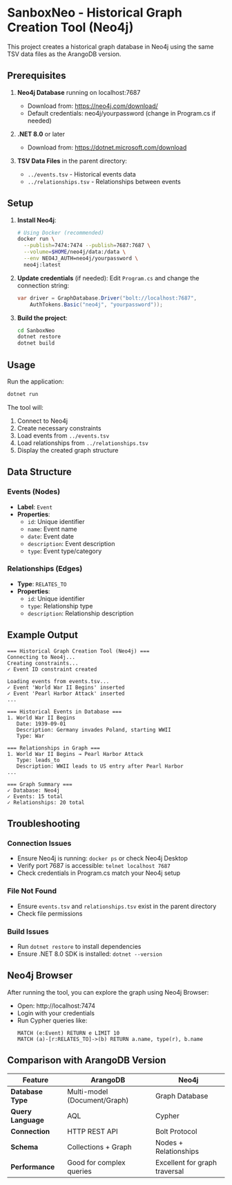 # SanboxNeo - Historical Graph Creation Tool (Neo4j)

This project creates a historical graph database in Neo4j using the same TSV data files as the ArangoDB version.

## Prerequisites

1. **Neo4j Database** running on localhost:7687
   - Download from: https://neo4j.com/download/
   - Default credentials: neo4j/yourpassword (change in Program.cs if needed)

2. **.NET 8.0** or later
   - Download from: https://dotnet.microsoft.com/download

3. **TSV Data Files** in the parent directory:
   - `../events.tsv` - Historical events data
   - `../relationships.tsv` - Relationships between events

## Setup

1. **Install Neo4j**:
   ```bash
   # Using Docker (recommended)
   docker run \
     --publish=7474:7474 --publish=7687:7687 \
     --volume=$HOME/neo4j/data:/data \
     --env NEO4J_AUTH=neo4j/yourpassword \
     neo4j:latest
   ```

2. **Update credentials** (if needed):
   Edit `Program.cs` and change the connection string:
   ```csharp
   var driver = GraphDatabase.Driver("bolt://localhost:7687", 
       AuthTokens.Basic("neo4j", "yourpassword"));
   ```

3. **Build the project**:
   ```bash
   cd SanboxNeo
   dotnet restore
   dotnet build
   ```

## Usage

Run the application:
```bash
dotnet run
```

The tool will:
1. Connect to Neo4j
2. Create necessary constraints
3. Load events from `../events.tsv`
4. Load relationships from `../relationships.tsv`
5. Display the created graph structure

## Data Structure

### Events (Nodes)
- **Label**: `Event`
- **Properties**:
  - `id`: Unique identifier
  - `name`: Event name
  - `date`: Event date
  - `description`: Event description
  - `type`: Event type/category

### Relationships (Edges)
- **Type**: `RELATES_TO`
- **Properties**:
  - `id`: Unique identifier
  - `type`: Relationship type
  - `description`: Relationship description

## Example Output

```
=== Historical Graph Creation Tool (Neo4j) ===
Connecting to Neo4j...
Creating constraints...
✓ Event ID constraint created

Loading events from events.tsv...
✓ Event 'World War II Begins' inserted
✓ Event 'Pearl Harbor Attack' inserted
...

=== Historical Events in Database ===
1. World War II Begins
   Date: 1939-09-01
   Description: Germany invades Poland, starting WWII
   Type: War

=== Relationships in Graph ===
1. World War II Begins → Pearl Harbor Attack
   Type: leads_to
   Description: WWII leads to US entry after Pearl Harbor
...

=== Graph Summary ===
✓ Database: Neo4j
✓ Events: 15 total
✓ Relationships: 20 total
```

## Troubleshooting

### Connection Issues
- Ensure Neo4j is running: `docker ps` or check Neo4j Desktop
- Verify port 7687 is accessible: `telnet localhost 7687`
- Check credentials in Program.cs match your Neo4j setup

### File Not Found
- Ensure `events.tsv` and `relationships.tsv` exist in the parent directory
- Check file permissions

### Build Issues
- Run `dotnet restore` to install dependencies
- Ensure .NET 8.0 SDK is installed: `dotnet --version`

## Neo4j Browser

After running the tool, you can explore the graph using Neo4j Browser:
- Open: http://localhost:7474
- Login with your credentials
- Run Cypher queries like:
  ```cypher
  MATCH (e:Event) RETURN e LIMIT 10
  MATCH (a)-[r:RELATES_TO]->(b) RETURN a.name, type(r), b.name
  ```

## Comparison with ArangoDB Version

| Feature | ArangoDB | Neo4j |
|---------|----------|--------|
| **Database Type** | Multi-model (Document/Graph) | Graph Database |
| **Query Language** | AQL | Cypher |
| **Connection** | HTTP REST API | Bolt Protocol |
| **Schema** | Collections + Graph | Nodes + Relationships |
| **Performance** | Good for complex queries | Excellent for graph traversal |
